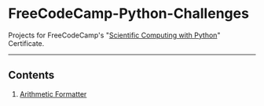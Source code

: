 # FreeCodeCamp-Python-Challenges
Projects for FreeCodeCamp's "[Scientific Computing with Python](https://www.freecodecamp.org/learn/scientific-computing-with-python/)" Certificate.

_________________
## Contents

1. [Arithmetic Formatter](https://github.com/Siddhesh-Agarwal/FreeCodeCamp-Python-Challenges/tree/main/Arithmetic-Formatter)
